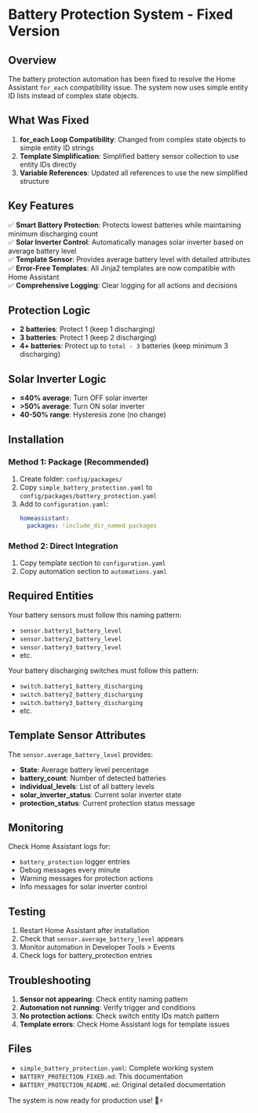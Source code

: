 # Battery Protection System - Fixed Version

## Overview
The battery protection automation has been fixed to resolve the Home Assistant `for_each` compatibility issue. The system now uses simple entity ID lists instead of complex state objects.

## What Was Fixed
1. **for_each Loop Compatibility**: Changed from complex state objects to simple entity ID strings
2. **Template Simplification**: Simplified battery sensor collection to use entity IDs directly
3. **Variable References**: Updated all references to use the new simplified structure

## Key Features
✅ **Smart Battery Protection**: Protects lowest batteries while maintaining minimum discharging count  
✅ **Solar Inverter Control**: Automatically manages solar inverter based on average battery level  
✅ **Template Sensor**: Provides average battery level with detailed attributes  
✅ **Error-Free Templates**: All Jinja2 templates are now compatible with Home Assistant  
✅ **Comprehensive Logging**: Clear logging for all actions and decisions  

## Protection Logic
- **2 batteries**: Protect 1 (keep 1 discharging)
- **3 batteries**: Protect 1 (keep 2 discharging) 
- **4+ batteries**: Protect up to `total - 3` batteries (keep minimum 3 discharging)

## Solar Inverter Logic
- **≤40% average**: Turn OFF solar inverter
- **>50% average**: Turn ON solar inverter
- **40-50% range**: Hysteresis zone (no change)

## Installation

### Method 1: Package (Recommended)
1. Create folder: `config/packages/`
2. Copy `simple_battery_protection.yaml` to `config/packages/battery_protection.yaml`
3. Add to `configuration.yaml`:
   ```yaml
   homeassistant:
     packages: !include_dir_named packages
   ```

### Method 2: Direct Integration
1. Copy template section to `configuration.yaml`
2. Copy automation section to `automations.yaml`

## Required Entities
Your battery sensors must follow this naming pattern:
- `sensor.battery1_battery_level`
- `sensor.battery2_battery_level`
- `sensor.battery3_battery_level`
- etc.

Your battery discharging switches must follow this pattern:
- `switch.battery1_battery_discharging`
- `switch.battery2_battery_discharging`
- `switch.battery3_battery_discharging`
- etc.

## Template Sensor Attributes
The `sensor.average_battery_level` provides:
- **State**: Average battery level percentage
- **battery_count**: Number of detected batteries
- **individual_levels**: List of all battery levels
- **solar_inverter_status**: Current solar inverter state
- **protection_status**: Current protection status message

## Monitoring
Check Home Assistant logs for:
- `battery_protection` logger entries
- Debug messages every minute
- Warning messages for protection actions
- Info messages for solar inverter control

## Testing
1. Restart Home Assistant after installation
2. Check that `sensor.average_battery_level` appears
3. Monitor automation in Developer Tools > Events
4. Check logs for battery_protection entries

## Troubleshooting
1. **Sensor not appearing**: Check entity naming pattern
2. **Automation not running**: Verify trigger and conditions
3. **No protection actions**: Check switch entity IDs match pattern
4. **Template errors**: Check Home Assistant logs for template issues

## Files
- `simple_battery_protection.yaml`: Complete working system
- `BATTERY_PROTECTION_FIXED.md`: This documentation
- `BATTERY_PROTECTION_README.md`: Original detailed documentation

The system is now ready for production use! 🔋⚡
